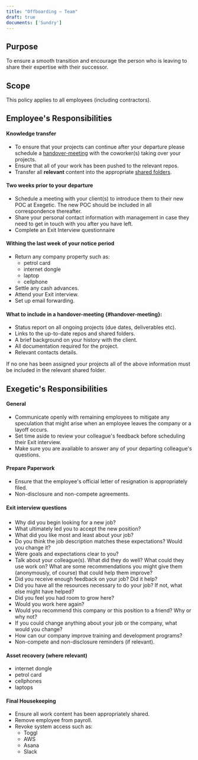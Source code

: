 ```yaml
---
title: "Offboarding – Team"
draft: true
documents: ['Sundry']
---
```


## Purpose

To ensure a smooth transition and encourage the person who is leaving to share their expertise with their successor.

## Scope

This policy applies to all employees (including contractors).

## Employee's Responsibilities

#### Knowledge transfer

- To ensure that your projects can continue after your departure please schedule a [handover-meeting](#handover-meeting) with the coworker(s) taking over your projects.
- Ensure that all of your work has been pushed to the relevant repos.
- Transfer all **relevant** content into the appropriate [shared folders](https://drive.google.com/drive/folders/1aEcAcSELH-lKx8AF3bpY9GLd9LMiTSFH?usp=sharing).

#### Two weeks prior to your departure
- Schedule a meeting with your client(s) to introduce them to their new POC at Exegetic. The new POC should be included in all correspondence thereafter.
- Share your personal contact information with management in case they need to get in touch with you after you have left.
- Complete an Exit Interview questionnaire

#### Withing the last week of your notice period
- Return any company property such as:
    - petrol card
    - internet dongle
    - laptop
    - cellphone
- Settle any cash advances.
- Attend your Exit interview.
- Set up email forwarding.

#### What to include in a handover-meeting {#handover-meeting}:

- Status report on all ongoing projects (due dates, deliverables etc).
- Links to the up-to-date repos and shared folders.
- A brief background on your history with the client.
- All documentation required for the project.
- Relevant contacts details.

If no one has been assigned your projects all of the above information must be included in the relevant shared folder.

## Exegetic's Responsibilities

#### General 

- Communicate openly with remaining employees to mitigate any speculation that might arise when an employee leaves the company or a layoff occurs.
- Set time aside to review your colleague's feedback before scheduling their Exit interview.
- Make sure you are available to answer any of your departing colleague's questions.

#### Prepare Paperwork
- Ensure that the employee's official letter of resignation is appropriately filed.
- Non-disclosure and non-compete agreements.

#### Exit interview questions

##### 
- Why did you begin looking for a new job?
- What ultimately led you to accept the new position?
- What did you like most and least about your job?
- Do you think the job description matches these expectations? Would you change it?
- Were goals and expectations clear to you?
- Talk about your colleague(s). What did they do well? What could they use work on? What are some recommendations you might give them (anonymously, of course) that could help them improve?
- Did you receive enough feedback on your job? Did it help?
- Did you have all the resources necessary to do your job? If not, what else might have helped?
- Did you feel you had room to grow here?
- Would you work here again?
- Would you recommend this company or this position to a friend? Why or why not?
- If you could change anything about your job or the company, what would you change?
- How can our company improve training and development programs?
- Non-compete and non-disclosure reminders (if relevant).

#### Asset recovery (where relevant)
- internet dongle
- petrol card
- cellphones
- laptops

#### Final Housekeeping
- Ensure all work content has been appropriately shared.
- Remove employee from payroll.
- Revoke system access such as:
    - Toggl
    - AWS
    - Asana
    - Slack



